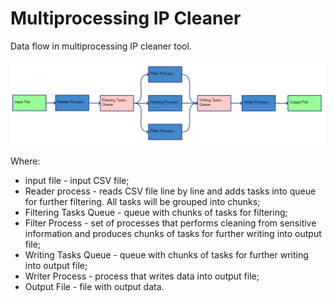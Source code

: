 # Multiprocessing IP Cleaner

Data flow in multiprocessing IP cleaner tool.

![](./images/mp_ip_cleaner_data_flow.png)

Where:

* input file - input CSV file;
* Reader process - reads CSV file line by line and adds tasks into queue
for further filtering. All tasks will be grouped into chunks;
* Filtering Tasks Queue - queue with chunks of tasks for filtering;
* Filter Process - set of processes that performs cleaning from sensitive
information and produces chunks of tasks for further writing into
output file;
* Writing Tasks Queue - queue with chunks of tasks for further writing
into output file;
* Writer Process - process that writes data into output file;
* Output File - file with output data.
